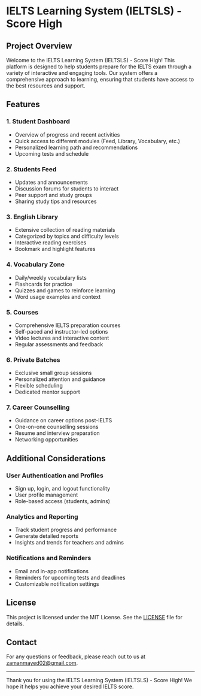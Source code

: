 # IELTS Learning System (IELTSLS) - Score High

## Project Overview

Welcome to the IELTS Learning System (IELTSLS) - Score High! This platform is designed to help students prepare for the IELTS exam through a variety of interactive and engaging tools. Our system offers a comprehensive approach to learning, ensuring that students have access to the best resources and support.

## Features

### 1. Student Dashboard

- Overview of progress and recent activities
- Quick access to different modules (Feed, Library, Vocabulary, etc.)
- Personalized learning path and recommendations
- Upcoming tests and schedule

### 2. Students Feed

- Updates and announcements
- Discussion forums for students to interact
- Peer support and study groups
- Sharing study tips and resources

### 3. English Library

- Extensive collection of reading materials
- Categorized by topics and difficulty levels
- Interactive reading exercises
- Bookmark and highlight features

### 4. Vocabulary Zone

- Daily/weekly vocabulary lists
- Flashcards for practice
- Quizzes and games to reinforce learning
- Word usage examples and context

### 5. Courses

- Comprehensive IELTS preparation courses
- Self-paced and instructor-led options
- Video lectures and interactive content
- Regular assessments and feedback

### 6. Private Batches

- Exclusive small group sessions
- Personalized attention and guidance
- Flexible scheduling
- Dedicated mentor support

### 7. Career Counselling

- Guidance on career options post-IELTS
- One-on-one counselling sessions
- Resume and interview preparation
- Networking opportunities

## Additional Considerations

### User Authentication and Profiles

- Sign up, login, and logout functionality
- User profile management
- Role-based access (students, admins)

### Analytics and Reporting

- Track student progress and performance
- Generate detailed reports
- Insights and trends for teachers and admins

### Notifications and Reminders

- Email and in-app notifications
- Reminders for upcoming tests and deadlines
- Customizable notification settings

## License

This project is licensed under the MIT License. See the [LICENSE](LICENSE) file for details.

## Contact

For any questions or feedback, please reach out to us at zamanmayed02@gmail.com.

---

Thank you for using the IELTS Learning System (IELTSLS) - Score High! We hope it helps you achieve your desired IELTS score.
